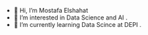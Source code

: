 - 👋 Hi, I’m Mostafa Elshahat
- 👀 I’m interested in Data Science and AI .
- 🌱 I’m currently learning Data Scince at DEPI .
  
  

<!---
Mostafaaaa1/Mostafaaaa1 is a ✨ special ✨ repository because its `README.md` (this file) appears on your GitHub profile.
You can click the Preview link to take a look at your changes.
--->
